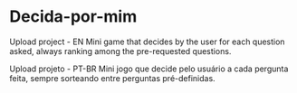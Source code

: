 # Decida-por-mim
Upload project - EN
Mini game that decides by the user for each question asked, always ranking among the pre-requested questions.

Upload projeto - PT-BR
Mini jogo que decide pelo usuário a cada pergunta feita, sempre sorteando entre perguntas pré-definidas.
